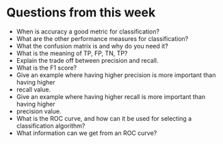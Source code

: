 # Questions from this week
- When is accuracy a good metric for classification?
- What are the other performance measures for classification?
- What the confusion matrix is and why do you need it?
- What is the meaning of TP, FP, TN, TP?
- Explain the trade off between precision and recall.
- What is the F1 score?
- Give an example where having higher precision is more important than having higher
- recall value.
- Give an example where having higher recall is more important than having higher
- precision value.
- What is the ROC curve, and how can it be used for selecting a classification algorithm?
- What information can we get from an ROC curve?